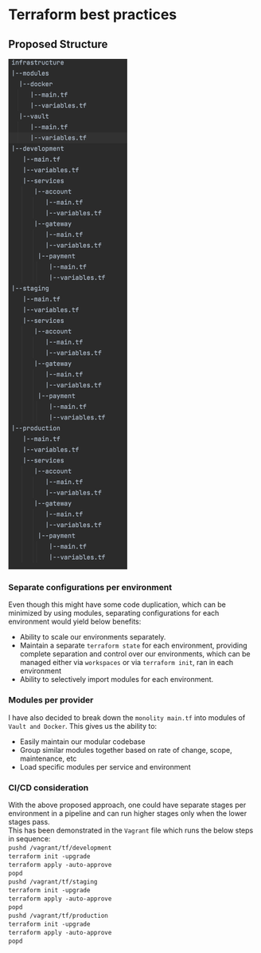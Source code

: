 # Terraform best practices

## Proposed Structure

![Structure](img.png)

### Separate configurations per environment  
Even though this might have some code duplication, which can be minimized by using modules, separating configurations for each environment would yield below benefits:    
- Ability to scale our environments separately.
- Maintain a separate `terraform state` for each environment, providing complete separation and control over our environments, which can be managed either via `workspaces` or via `terraform init`, ran in each environment
- Ability to selectively import modules for each environment.  

### Modules per provider
I have also decided to break down the `monolity main.tf` into modules of `Vault and Docker`. This gives us the ability to:
- Easily maintain our modular codebase 
- Group similar modules together based on rate of change, scope, maintenance, etc
- Load specific modules per service and environment

### CI/CD consideration
With the above proposed approach, one could have separate stages per environment in a pipeline and can run higher stages only when the lower stages pass.  
This has been demonstrated in the `Vagrant` file which runs the below steps in sequence:  
`pushd /vagrant/tf/development`  
`terraform init -upgrade`  
`terraform apply -auto-approve`  
`popd`  
`pushd /vagrant/tf/staging`  
`terraform init -upgrade`  
`terraform apply -auto-approve`  
`popd`  
`pushd /vagrant/tf/production`  
`terraform init -upgrade`  
`terraform apply -auto-approve`  
`popd`  
